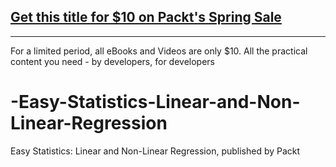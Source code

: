 ## [Get this title for $10 on Packt's Spring Sale](https://www.packt.com/V16967?utm_source=github&utm_medium=packt-github-repo&utm_campaign=spring_10_dollar_2022)
-----
For a limited period, all eBooks and Videos are only $10. All the practical content you need \- by developers, for developers

# -Easy-Statistics-Linear-and-Non-Linear-Regression
 Easy Statistics: Linear and Non-Linear Regression, published by Packt
